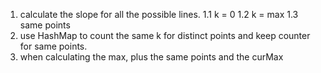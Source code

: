 1. calculate the slope for all the possible lines. 
    1.1 k = 0
    1.2 k = max
    1.3 same points
2. use HashMap to count the same k for distinct points and keep counter for same points.
3. when calculating the max, plus the same points and the curMax